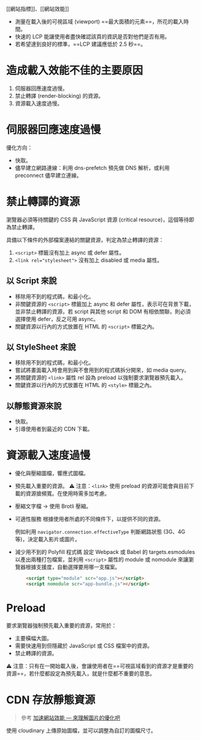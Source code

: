 [[網站指標]]、[[網站效能]]

- 測量在載入後的可視區域 (viewport) ==最大面積的元素==，所花的載入時間。
- 快速的 LCP 能讓使用者盡快確認該頁的資訊是否對他們是否有用。
- 若希望達到良好的標準，==LCP 建議應低於 2.5 秒==。

# 造成載入效能不佳的主要原因
1. 伺服器回應速度過慢。
2. 禁止轉譯 (render-blocking) 的資源。
3. 資源載入速度過慢。

# 伺服器回應速度過慢
優化方向：
- 快取。
- 儘早建立網路連線：利用 dns-prefetch 預先做 DNS 解析，或利用 preconnect 儘早建立連線。

# 禁止轉譯的資源
瀏覽器必須等待關鍵的 CSS 與 JavaScript 資源 (critical resource)，這個等待即為禁止轉譯。

具備以下條件的外部檔案連結的關鍵資源，判定為禁止轉譯的資源：
1. `<script>` 標籤沒有加上 async 或 defer 屬性。
2. `<link rel="stylesheet">` 沒有加上 disabled 或 media 屬性。

## 以 Script 來說
- 移除用不到的程式碼，和最小化。
- 非關鍵資源的 `<script>` 標籤加上 async 和 defer 屬性，表示可在背景下載，並非禁止轉譯的資源，若 script 與其他 script 和 DOM 有相依關聯，則必須選擇使用 defer，反之可用 async。
- 關鍵資源以行內的方式放置在 HTML 的 `<script>` 標籤之內。

## 以 StyleSheet 來說
- 移除用不到的程式碼，和最小化。
- 嘗試將畫面載入時會用到與不會用到的程式碼拆分開來，如 media query。
- 將關鍵資源的 `<link>` 屬性 rel 設為 preload 以強制要求瀏覽器預先載入。
- 關鍵資源以行內的方式放置在 HTML 的 `<style>` 標籤之內。

## 以靜態資源來說
- 快取。
- 引導使用者到最近的 CDN 下載。
	
# 資源載入速度過慢
- 優化與壓縮圖檔，響應式圖檔。
- 預先載入重要的資源。
	⚠ 注意：`<link>` 使用 preload 的資源可能會與目前下載的資源搶頻寬。在使用時需多加考慮。
- 壓縮文字檔 -> 使用 Brotli 壓縮。
- 可適性服務
	根據使用者所處的不同條件下，以提供不同的資源。
	
	例如利用 `navigator.connection.effectiveType` 判斷網路狀態 (3G、4G 等)，決定載入影片或圖片。
- 減少用不到的 Polyfill 程式碼
	設定 Webpack 或 Babel 的 targets.esmodules 以產出兩種打包檔案，並利用 `<script>` 屬性的 module 或 nomodule 來讓瀏覽器根據支援度，自動選擇要用哪一支檔案。
	
	```html
		<script type="module" scr="app.js"></script>
		<script nomodule scr="app-bundle.js"></script>
	```
		
# Preload
要求瀏覽器強制預先載入重要的資源，常用於：
- 主要橫幅大圖。
- 需要快速用到但隱藏於 JavaScript 或 CSS 檔案中的資源。
- 禁止轉譯的資源。

⚠ 注意：只有在一開始載入後，會讓使用者在==可視區域看到的資源才是重要的資源==，若什麼都設定為預先載入，就是什麼都不重要的意思。

# CDN 存放靜態資源
> 參考 [加速網站效能 — 來理解圖片的優化吧](https://medium.com/%E6%8A%80%E8%A1%93%E7%AD%86%E8%A8%98/%E5%8A%A0%E9%80%9F%E7%B6%B2%E7%AB%99%E6%95%88%E8%83%BD-%E4%BE%86%E7%90%86%E8%A7%A3%E5%9C%96%E7%89%87%E7%9A%84%E5%84%AA%E5%8C%96%E5%90%A7-b3eea3d0296c)

使用 cloudinary 上傳原始圖檔，並可以調整為自訂的圖檔尺寸。










	

	
	

